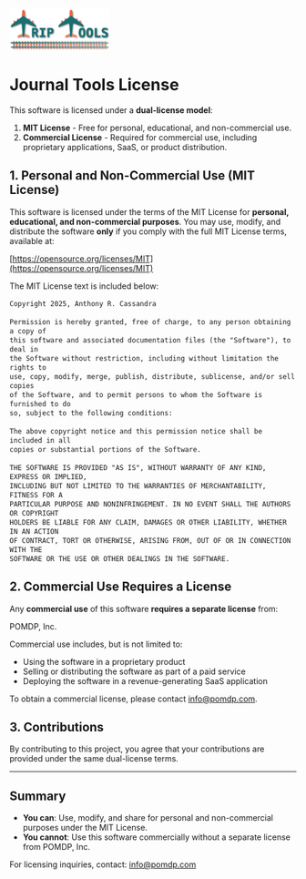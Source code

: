 <img src="src/jt/static/img/jt-logo-467x200.png" alt="Journal Tools Logo" height="75">

# Journal Tools License

This software is licensed under a **dual-license model**:

1. **MIT License** - Free for personal, educational, and non-commercial use.
2. **Commercial License** - Required for commercial use, including proprietary applications, SaaS, or product distribution.

## 1. Personal and Non-Commercial Use (MIT License)

This software is licensed under the terms of the MIT License for **personal, educational, and non-commercial purposes**.
You may use, modify, and distribute the software **only** if you comply with the full MIT License terms, available at:

[https://opensource.org/licenses/MIT](https://opensource.org/licenses/MIT)

The MIT License text is included below:
``` text
Copyright 2025, Anthony R. Cassandra

Permission is hereby granted, free of charge, to any person obtaining a copy of
this software and associated documentation files (the "Software"), to deal in
the Software without restriction, including without limitation the rights to
use, copy, modify, merge, publish, distribute, sublicense, and/or sell copies
of the Software, and to permit persons to whom the Software is furnished to do
so, subject to the following conditions:

The above copyright notice and this permission notice shall be included in all
copies or substantial portions of the Software.

THE SOFTWARE IS PROVIDED "AS IS", WITHOUT WARRANTY OF ANY KIND, EXPRESS OR IMPLIED,
INCLUDING BUT NOT LIMITED TO THE WARRANTIES OF MERCHANTABILITY, FITNESS FOR A
PARTICULAR PURPOSE AND NONINFRINGEMENT. IN NO EVENT SHALL THE AUTHORS OR COPYRIGHT
HOLDERS BE LIABLE FOR ANY CLAIM, DAMAGES OR OTHER LIABILITY, WHETHER IN AN ACTION
OF CONTRACT, TORT OR OTHERWISE, ARISING FROM, OUT OF OR IN CONNECTION WITH THE
SOFTWARE OR THE USE OR OTHER DEALINGS IN THE SOFTWARE.
```

## 2. Commercial Use Requires a License

Any **commercial use** of this software **requires a separate license** from:

POMDP, Inc.

Commercial use includes, but is not limited to:
- Using the software in a proprietary product
- Selling or distributing the software as part of a paid service
- Deploying the software in a revenue-generating SaaS application

To obtain a commercial license, please contact info@pomdp.com.

## 3. Contributions
By contributing to this project, you agree that your contributions are provided under the same dual-license terms.

---

## Summary
- **You can**: Use, modify, and share for personal and non-commercial purposes under the MIT License.
- **You cannot**: Use this software commercially without a separate license from POMDP, Inc.

For licensing inquiries, contact: info@pomdp.com
